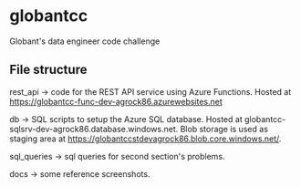 # globantcc
Globant's data engineer code challenge

## File structure
rest_api -> code for the REST API service using Azure Functions. Hosted at https://globantcc-func-dev-agrock86.azurewebsites.net

db -> SQL scripts to setup the Azure SQL database. Hosted at globantcc-sqlsrv-dev-agrock86.database.windows.net. Blob storage is used as staging area at https://globantccstdevagrock86.blob.core.windows.net/.

sql_queries -> sql queries for second section's problems.

docs -> some reference screenshots.